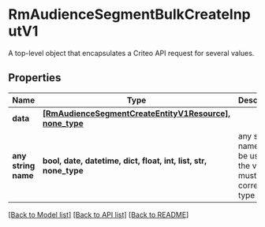 # RmAudienceSegmentBulkCreateInputV1

A top-level object that encapsulates a Criteo API request for several values.

## Properties
Name | Type | Description | Notes
------------ | ------------- | ------------- | -------------
**data** | [**[RmAudienceSegmentCreateEntityV1Resource], none_type**](RmAudienceSegmentCreateEntityV1Resource.md) |  | [optional] 
**any string name** | **bool, date, datetime, dict, float, int, list, str, none_type** | any string name can be used but the value must be the correct type | [optional]

[[Back to Model list]](../README.md#documentation-for-models) [[Back to API list]](../README.md#documentation-for-api-endpoints) [[Back to README]](../README.md)



